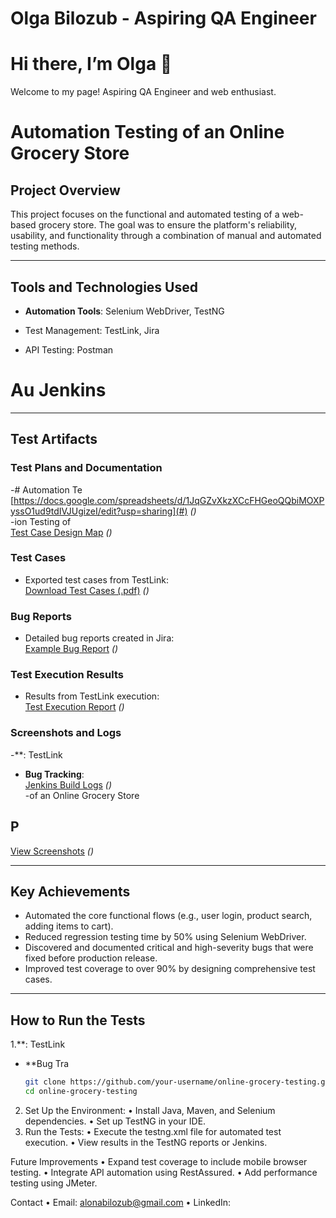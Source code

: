 # Olga Bilozub - Aspiring QA Engineer  

  
 
</head>
<body>
  <div>
    <h1>Hi there, I’m Olga 👋</h1>
    <p>Welcome to my page! Aspiring QA Engineer and web enthusiast.</p>
  </div>
</body>
</html>

# Automation Testing of an Online Grocery Store

## Project Overview
This project focuses on the functional and automated testing of a web-based grocery store. The goal was to ensure the platform's reliability, usability, and functionality through a combination of manual and automated testing methods.

---

## Tools and Technologies Used
- **Automation Tools**: Selenium WebDriver, TestNG  
- Test Management: TestLink,  Jira   
                  
- API Testing: Postman  
  

# Au Jenkins  

---

## Test Artifacts

### Test Plans and Documentation
-# Automation Te  
  [https://docs.google.com/spreadsheets/d/1JqGZvXkzXCcFHGeoQQbiMOXPyssO1ud9tdIVJUgizeI/edit?usp=sharing](#) *()*  
-ion Testing of  
  [Test Case Design Map](#) *()*  

### Test Cases
- Exported test cases from TestLink:  
  [Download Test Cases (.pdf)](#) *()*  

### Bug Reports
- Detailed bug reports created in Jira:  
  [Example Bug Report](#) *()*  

### Test Execution Results
- Results from TestLink execution:  
  [Test Execution Report](#) *()*  

### Screenshots and Logs
-**: TestLink  
- **Bug Tracking**:  
  [Jenkins Build Logs](#) *()*  
-of an Online Grocery Store

## P  
  [View Screenshots](#) *()*  

---

## Key Achievements
- Automated the core functional flows (e.g., user login, product search, adding items to cart).  
- Reduced regression testing time by 50% using Selenium WebDriver.  
- Discovered and documented critical and high-severity bugs that were fixed before production release.  
- Improved test coverage to over 90% by designing comprehensive test cases.  

---

## How to Run the Tests
1.**: TestLink  
- **Bug Tra
   ```bash
   git clone https://github.com/your-username/online-grocery-testing.git
   cd online-grocery-testing

 2. Set Up the Environment:
 • Install Java, Maven, and Selenium dependencies.
 • Set up TestNG in your IDE.
 3. Run the Tests:
 • Execute the testng.xml file for automated test execution.
 • View results in the TestNG reports or Jenkins.

Future Improvements
 • Expand test coverage to include mobile browser testing.
 • Integrate API automation using RestAssured.
 • Add performance testing using JMeter.

Contact
 • Email: alonabilozub@gmail.com
 • LinkedIn:

